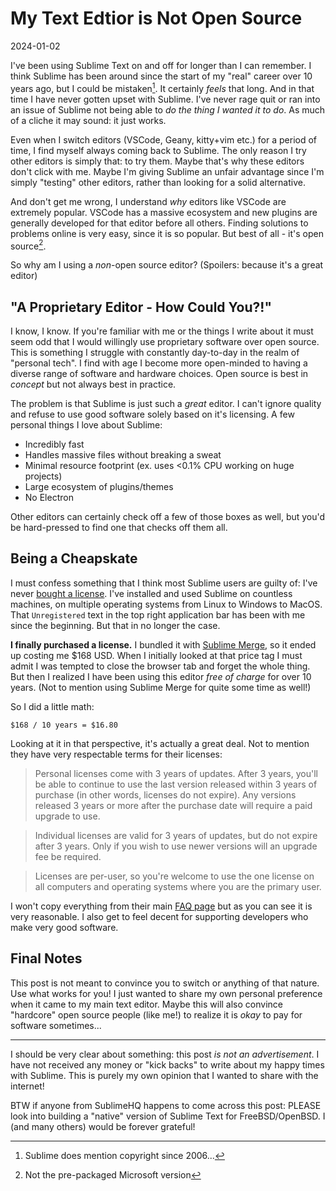 # My Text Edtior is Not Open Source

2024-01-02

I've been using Sublime Text on and off for longer than I can remember. I think Sublime has been around since the start of my "real" career over 10 years ago, but I could be mistaken[^1]. It certainly *feels* that long. And in that time I have never gotten upset with Sublime. I've never rage quit or ran into an issue of Sublime not being able to *do the thing I wanted it to do*. As much of a cliche it may sound: it just works.

Even when I switch editors (VSCode, Geany, kitty+vim etc.) for a period of time, I find myself always coming back to Sublime. The only reason I try other editors is simply that: to try them. Maybe that's why these editors don't click with me. Maybe I'm giving Sublime an unfair advantage since I'm simply "testing" other editors, rather than looking for a solid alternative.

And don't get me wrong, I understand *why* editors like VSCode are extremely popular. VSCode has a massive ecosystem and new plugins are generally developed for that editor before all others. Finding solutions to problems online is very easy, since it is so popular. But best of all - it's open source[^2].

So why am I using a *non*-open source editor? (Spoilers: because it's a great editor)

## "A Proprietary Editor - How Could You?!"

I know, I know. If you're familiar with me or the things I write about it must seem odd that I would willingly use proprietary software over open source. This is something I struggle with constantly day-to-day in the realm of "personal tech". I find with age I become more open-minded to having a diverse range of software and hardware choices. Open source is best in *concept* but not always best in practice.

The problem is that Sublime is just such a *great* editor. I can't ignore quality and refuse to use good software solely based on it's licensing. A few personal things I love about Sublime:

- Incredibly fast
- Handles massive files without breaking a sweat
- Minimal resource footprint (ex. uses <0.1% CPU working on huge projects)
- Large ecosystem of plugins/themes
- No Electron

Other editors can certainly check off a few of those boxes as well, but you'd be hard-pressed to find one that checks off them all.

## Being a Cheapskate

I must confess something that I think most Sublime users are guilty of: I've never [bought a license](https://www.sublimehq.com/store/text). I've installed and used Sublime on countless machines, on multiple operating systems from Linux to Windows to MacOS. That `Unregistered` text in the top right application bar has been with me since the beginning. But that in no longer the case.

**I finally purchased a license.** I bundled it with [Sublime Merge](https://www.sublimemerge.com/), so it ended up costing me $168 USD. When I initially looked at that price tag I must admit I was tempted to close the browser tab and forget the whole thing. But then I realized I have been using this editor *free of charge* for over 10 years. (Not to mention using Sublime Merge for quite some time as well!)

So I did a little math:

    $168 / 10 years = $16.80

Looking at it in that perspective, it's actually a great deal. Not to mention they have very respectable terms for their licenses:

> Personal licenses come with 3 years of updates. After 3 years, you'll be able to continue to use the last version released within 3 years of purchase (in other words, licenses do not expire). Any versions released 3 years or more after the purchase date will require a paid upgrade to use.

> Individual licenses are valid for 3 years of updates, but do not expire after 3 years. Only if you wish to use newer versions will an upgrade fee be required. 

> Licenses are per-user, so you're welcome to use the one license on all computers and operating systems where you are the primary user.

I won't copy everything from their main [FAQ page](https://www.sublimehq.com/sales_faq) but as you can see it is very reasonable. I also get to feel decent for supporting developers who make very good software.

## Final Notes

This post is not meant to convince you to switch or anything of that nature. Use what works for you! I just wanted to share my own personal preference when it came to my main text editor. Maybe this will also convince "hardcore" open source people (like me!) to realize it is *okay* to pay for software sometimes...

---

I should be very clear about something: this post *is not an advertisement*. I have not received any money or "kick backs" to write about my happy times with Sublime. This is purely my own opinion that I wanted to share with the internet!

BTW if anyone from SublimeHQ happens to come across this post: PLEASE look into building a "native" version of Sublime Text for FreeBSD/OpenBSD. I (and many others) would be forever grateful!

[^1]: Sublime does mention copyright since 2006...

[^2]: Not the pre-packaged Microsoft version
